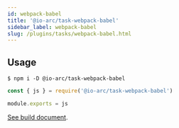 ```yaml
---
id: webpack-babel
title: '@io-arc/task-webpack-babel'
sidebar_label: webpack-babel
slug: /plugins/tasks/webpack-babel.html
---
```


## Usage

```shell
$ npm i -D @io-arc/task-webpack-babel
```

```js title="webpack.config.js"
const { js } = require('@io-arc/task-webpack-babel')

module.exports = js
```

[See build document](../../build/js.md).
